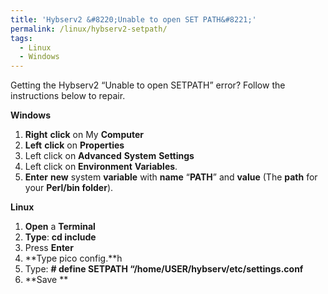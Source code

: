 ```yaml
---
title: 'Hybserv2 &#8220;Unable to open SET PATH&#8221;'
permalink: /linux/hybserv2-setpath/
tags:
  - Linux
  - Windows
---
```

Getting the Hybserv2 &#8220;Unable to open SETPATH&#8221; error? Follow the instructions below to repair.

**Windows**

  1. **Right** **click** on My **Computer**
  2. **Left** **click** on **Properties**
  3. Left click on **Advanced** **System** **Settings**
  4. Left click on **Environment** **Variables**.
  5. **Enter** **new** system **variable** with **name** &#8220;**PATH**&#8221; and **value** (The **path** for your **Perl/bin folder**).

**Linux**

  1. **Open** a **Terminal**
  2. **Type**: **cd include**
  3. Press **Enter**
  4. **Type pico config.**h
  5. Type: **\# define SETPATH &#8220;/home/USER/hybserv/etc/settings.conf**
  6. **Save **
